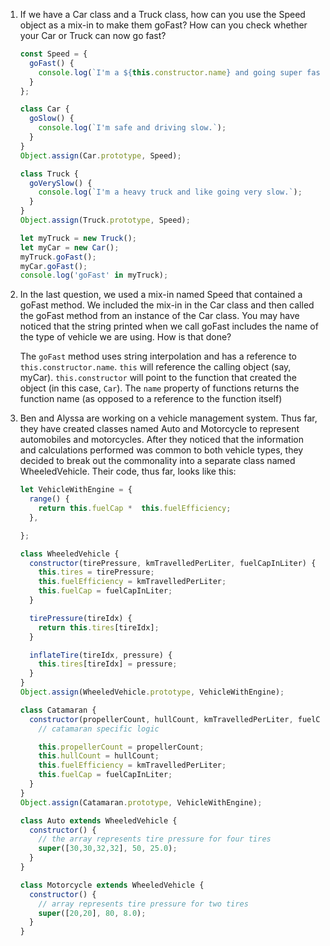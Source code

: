 1. If we have a Car class and a Truck class, how can you use the Speed object as a mix-in to make them goFast? How can you check whether your Car or Truck can now go fast?
    ```JavaScript
    const Speed = {
      goFast() {
        console.log(`I'm a ${this.constructor.name} and going super fast!`);
      }
    };

    class Car {
      goSlow() {
        console.log(`I'm safe and driving slow.`);
      }
    }
    Object.assign(Car.prototype, Speed);

    class Truck {
      goVerySlow() {
        console.log(`I'm a heavy truck and like going very slow.`);
      }
    }
    Object.assign(Truck.prototype, Speed);

    let myTruck = new Truck();
    let myCar = new Car();
    myTruck.goFast();
    myCar.goFast();
    console.log('goFast' in myTruck);
    ```
1. In the last question, we used a mix-in named Speed that contained a goFast method. We included the mix-in in the Car class and then called the goFast method from an instance of the Car class. You may have noticed that the string printed when we call goFast includes the name of the type of vehicle we are using. How is that done?

    The `goFast` method uses string interpolation and has a reference to `this.constructor.name`.  `this` will reference the calling object (say, myCar).  `this.constructor` will point to the function that created the object (in this case, `Car`).  The `name` property of functions returns the function name (as opposed to a reference to the function itself)

1. Ben and Alyssa are working on a vehicle management system. Thus far, they have created classes named Auto and Motorcycle to represent automobiles and motorcycles. After they noticed that the information and calculations performed was common to both vehicle types, they decided to break out the commonality into a separate class named WheeledVehicle. Their code, thus far, looks like this:

    ```JavaScript
    let VehicleWithEngine = {
      range() {
        return this.fuelCap *  this.fuelEfficiency;
      }, 

    };

    class WheeledVehicle {
      constructor(tirePressure, kmTravelledPerLiter, fuelCapInLiter) {
        this.tires = tirePressure;
        this.fuelEfficiency = kmTravelledPerLiter;
        this.fuelCap = fuelCapInLiter;
      }

      tirePressure(tireIdx) {
        return this.tires[tireIdx];
      }

      inflateTire(tireIdx, pressure) {
        this.tires[tireIdx] = pressure;
      }
    }
    Object.assign(WheeledVehicle.prototype, VehicleWithEngine);

    class Catamaran {
      constructor(propellerCount, hullCount, kmTravelledPerLiter, fuelCapInLiter) {
        // catamaran specific logic

        this.propellerCount = propellerCount;
        this.hullCount = hullCount;
        this.fuelEfficiency = kmTravelledPerLiter;
        this.fuelCap = fuelCapInLiter;
      }
    }
    Object.assign(Catamaran.prototype, VehicleWithEngine);

    class Auto extends WheeledVehicle {
      constructor() {
        // the array represents tire pressure for four tires
        super([30,30,32,32], 50, 25.0);
      }
    }

    class Motorcycle extends WheeledVehicle {
      constructor() {
        // array represents tire pressure for two tires
        super([20,20], 80, 8.0);
      }
    }
    ```